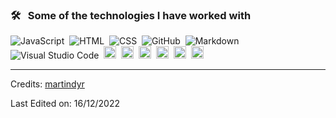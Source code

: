 ### 🛠 &nbsp; **Some of the technologies I have worked with**

![JavaScript](https://img.shields.io/badge/-JavaScript-05122A?style=flat&logo=javascript)&nbsp;
![HTML](https://img.shields.io/badge/-HTML-05122A?style=flat&logo=HTML5)&nbsp;
![CSS](https://img.shields.io/badge/-CSS-05122A?style=flat&logo=CSS3&logoColor=1572B6)&nbsp;
![GitHub](https://img.shields.io/badge/-GitHub-05122A?style=flat&logo=github)&nbsp;
![Markdown](https://img.shields.io/badge/-Markdown-05122A?style=flat&logo=markdown)\
![Visual Studio Code](https://img.shields.io/badge/-Visual%20Studio%20Code-05122A?style=flat&logo=visual-studio-code&logoColor=007ACC)&nbsp;
<img style="height: 20px;" src="https://user-images.githubusercontent.com/76110230/207537211-0b3e191f-2a1d-47c1-8454-10106ecaad98.png"/>&nbsp;
<img style="height: 20px;" src="![Group 4](https://user-images.githubusercontent.com/76110230/207634616-14028ad6-077c-4273-9e67-5a229aae2b68.png)"/>&nbsp;
<img style="height: 20px;" src="![Group 5](https://user-images.githubusercontent.com/76110230/207634716-701b2f80-8efb-471f-8e0e-781cfbc4e03b.png)"/>&nbsp;
<img style="height: 20px;" src="![Group 6](https://user-images.githubusercontent.com/76110230/207634747-1978ea89-4876-4d37-b4d7-03b37fe75522.png)"/>&nbsp;
<img style="height: 20px;" src="![Group 7](https://user-images.githubusercontent.com/76110230/207634775-9d9ed928-969d-4e3a-ac52-7d2e59178f0f.png)"/>&nbsp;
<img style="height: 20px;" src="![Group 8](https://user-images.githubusercontent.com/76110230/207634790-32998fc0-2e7a-4da4-8625-ad849cd67b38.png)"/>&nbsp;

-------
Credits: [martindyr](https://github.com/martindyr)

Last Edited on: 16/12/2022
